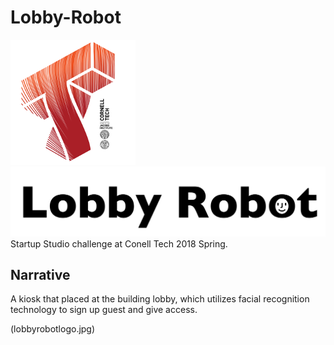 # Lobby-Robot
![Cornell Tech](images/CT_logo1.png)
![Cornell Tech](lobbyrobotlogo.jpg)
Startup Studio challenge at Conell Tech 2018 Spring.

## Narrative 
A kiosk that placed at the building lobby, which utilizes facial recognition technology to sign up guest and give access.

(lobbyrobotlogo.jpg)

